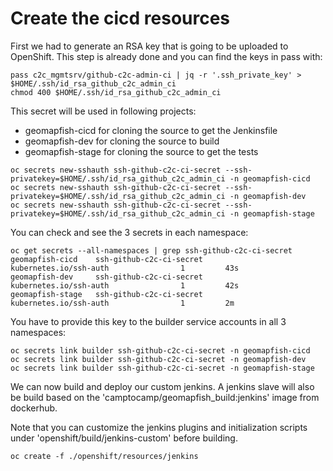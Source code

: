 # Create the cicd resources

First we had to generate an RSA key that is going to be uploaded to OpenShift.
This step is already done and you can find the keys in pass with:

```
pass c2c_mgmtsrv/github-c2c-admin-ci | jq -r '.ssh_private_key' > $HOME/.ssh/id_rsa_github_c2c_admin_ci
chmod 400 $HOME/.ssh/id_rsa_github_c2c_admin_ci
```

This secret will be used in following projects:

* geomapfish-cicd for cloning the source to get the Jenkinsfile
* geomapfish-dev for cloning the source to build
* geomapfish-stage for cloning the source to get the tests

```
oc secrets new-sshauth ssh-github-c2c-ci-secret --ssh-privatekey=$HOME/.ssh/id_rsa_github_c2c_admin_ci -n geomapfish-cicd
oc secrets new-sshauth ssh-github-c2c-ci-secret --ssh-privatekey=$HOME/.ssh/id_rsa_github_c2c_admin_ci -n geomapfish-dev
oc secrets new-sshauth ssh-github-c2c-ci-secret --ssh-privatekey=$HOME/.ssh/id_rsa_github_c2c_admin_ci -n geomapfish-stage
```

You can check and see the 3 secrets in each namespace:

```
oc get secrets --all-namespaces | grep ssh-github-c2c-ci-secret
geomapfish-cicd    ssh-github-c2c-ci-secret                                  kubernetes.io/ssh-auth                1         43s
geomapfish-dev     ssh-github-c2c-ci-secret                                  kubernetes.io/ssh-auth                1         42s
geomapfish-stage   ssh-github-c2c-ci-secret                                  kubernetes.io/ssh-auth                1         2m
```

You have to provide this key to the builder service accounts in all 3 namespaces:

```
oc secrets link builder ssh-github-c2c-ci-secret -n geomapfish-cicd
oc secrets link builder ssh-github-c2c-ci-secret -n geomapfish-dev
oc secrets link builder ssh-github-c2c-ci-secret -n geomapfish-stage
```

We can now build and deploy our custom jenkins.
A jenkins slave will also be build based on the 'camptocamp/geomapfish_build:jenkins' image from dockerhub.

Note that you can customize the jenkins plugins and initialization scripts under 'openshift/build/jenkins-custom'
before building.

```
oc create -f ./openshift/resources/jenkins
````


